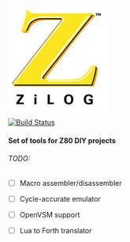 ![Zilog logo](zilog.png)

[![Build Status](https://travis-ci.org/Pugnator/Z80core.svg?branch=master)](https://travis-ci.org/Pugnator/Z80core)

#### Set of tools for Z80 DIY projects

###### TODO:

- [ ] Macro assembler/disassembler  
- [ ] Cycle-accurate emulator  
- [ ] OpenVSM support  
- [ ] Lua to Forth translator  




